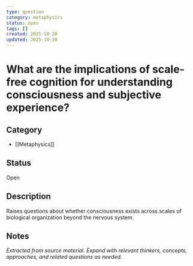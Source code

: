 ```yaml
---
type: question
category: metaphysics
status: open
tags: []
created: 2025-10-20
updated: 2025-10-20
---
```


# What are the implications of scale-free cognition for understanding consciousness and subjective experience?

## Category

- [[Metaphysics]]

## Status

Open

## Description

Raises questions about whether consciousness exists across scales of biological organization beyond the nervous system.

## Notes

*Extracted from source material. Expand with relevant thinkers, concepts, approaches, and related questions as needed.*
